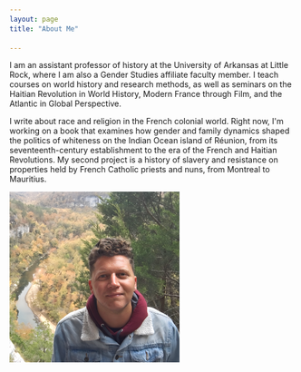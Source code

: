 ```yaml
---
layout: page
title: "About Me"

---
```

I am an assistant professor of history at the University of Arkansas at Little Rock, where I am also a Gender Studies affiliate faculty member. I teach courses on world history and research methods, as well as seminars on the Haitian Revolution in World History, Modern France through Film, and the Atlantic in Global Perspective.

I write about race and religion in the French colonial world. Right now, I'm working on a book that examines how gender and family dynamics shaped the politics of whiteness on the Indian Ocean island of Réunion, from its seventeenth-century establishment to the era of the French and Haitian Revolutions. My second project is a history of slavery and resistance on properties held by French Catholic priests and nuns, from Montreal to Mauritius. 
<div style="float: left; margin-right: 20px;">
  <img src="marvin.jpg" alt="Photo" width="300">
</div>
